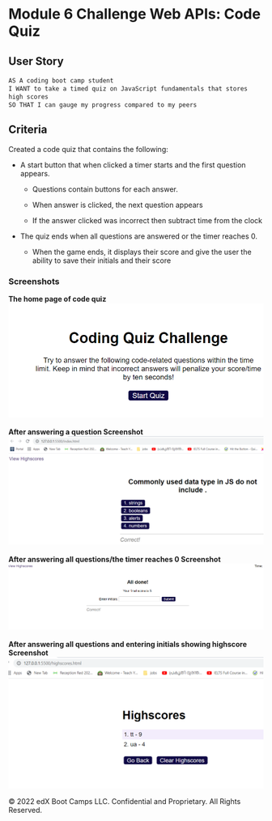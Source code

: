 # Module 6 Challenge Web APIs: Code Quiz

 

## User Story

```
AS A coding boot camp student
I WANT to take a timed quiz on JavaScript fundamentals that stores high scores
SO THAT I can gauge my progress compared to my peers
```

##  Criteria

Created a code quiz that contains the following:

* A start button that when clicked a timer starts and the first question appears.
 
  * Questions contain buttons for each answer.
 
  * When answer is clicked, the next question appears
 
  * If the answer clicked was incorrect then subtract time from the clock

* The quiz ends when all questions are answered or the timer reaches 0.

  * When the game ends, it displays their score and give the user the ability to save their initials and their score
  

### Screenshots

<b>The home page of code quiz</b>
<br>
![The home page of code quiz .](images/01.png)
<br>
<br>
<b>After answering a question Screenshot</b>
![after attending a question .](images/02.png)
<br>
<br>
<b>After answering all questions/the timer reaches 0 Screenshot</b>
![After answering all questions/the timer reaches 0 .](images/04.png)
<br>
<br>
<b>After answering all questions and entering initials showing highscore Screenshot</b>
![After answering all questionsand entering initials .](images/03.png)
<br>






© 2022 edX Boot Camps LLC. Confidential and Proprietary. All Rights Reserved.